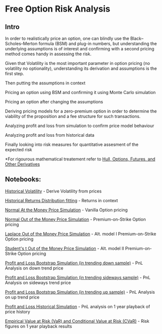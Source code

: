 # Free Option Risk Analysis

## Intro

In order to realistically price an option, one can blindly use the Black–Scholes–Merton formula (BSM) and plug-in numbers,
but understanding the underlying assumptions is of interest and confirming with a second pricing method comes handy in assessing the risk.

Given that Volatility is the most important parameter in option pricing (no volatility no optionality), understanding its derivation and assumptions is the first step.

Then putting the assumptions in context

Pricing an option using BSM and confirming it using Monte Carlo simulation

Pricing an option after changing the assumptions 

Deriving pricing models for a zero-premium option in order to determine the viability of the proposition
and a fee structure for such transactions.

Analyzing profit and loss from simulation to confirm price model behaviour

Analyzing profit and loss from historical data

Finally looking into risk measures for quantitative assesment of the expected risk

*For rigourous mathematical treatement refer to [Hull, Options, Futures, and Other Derivatives](https://www.pearson.com/nl/en_NL/higher-education/subject-catalogue/finance/Options-Futures-and-Other-Derivatives-Hull.html)

## Notebooks:

[Historical Volatility](historical_volatility.ipynb) - Derive Volatility from prices

[Historical Returns Distribution fitting](historical_returns_fit.ipynb) - Returns in context

[Normal At the Money Price Simulation](normal_at_money_simulation.ipynb) - Vanilla Option pricing

[Normal Out of the Money Price Simulation](normal_out_money_simulation.ipynb) - Premium-on-Strike Option pricing

[Laplace Out of the Money Price Simulation](laplace_out_money_simulation.ipynb) - Alt. model I Premium-on-Strike Option pricing 

[Student's t Out of the Money Price Simulation](student_t_out_money_simulation.ipynb) - Alt. model II Premium-on-Strike Option pricing 

[Profit and Loss Bootstrap Simulation (in trending down sample)](pnl_bootstrap_down_simulation.ipynb) - PnL Analysis on down trend price

[Profit and Loss Bootstrap Simulation (in trending sideways sample)](pnl_bootstrap_sideways_simulation.ipynb) - PnL Analysis on sideways trend price

[Profit and Loss Bootstrap Simulation (in trending up sample)](pnl_bootstrap_up_simulation.ipynb) - PnL Analysis on up trend price

[Profit and Loss Historical Simulation](pnl_historical_simulation.ipynb) - PnL analysis on 1 year playback of price history

[Empirical Value at Risk (VaR) and Conditional Value at Risk (CVaR)](historical_var.ipynb) - Risk figures on 1 year playback results
